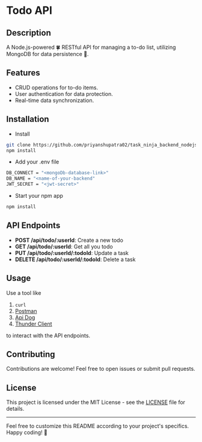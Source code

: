 # Todo API

## Description
A Node.js-powered 🍀 RESTful API for managing a to-do list, utilizing MongoDB for data persistence 🌱.

## Features
- CRUD operations for to-do items.
- User authentication for data protection.
- Real-time data synchronization.

## Installation
- Install
```bash
git clone https://github.com/priyanshupatra02/task_ninja_backend_nodejs
npm install
```
- Add your .env file
```bash
DB_CONNECT = "<mongoDb-database-link>"
DB_NAME = "<name-of-your-backend"
JWT_SECRET = "<jwt-secret>"
```
- Start your npm app
```bash
npm install
```


## API Endpoints

- **POST /api/todo/:userId**: Create a new todo
- **GET /api/todo/:userId**: Get all you todo
- **PUT /api/todo/:userId/:todoId**: Update a task
- **DELETE /api/todo/:userId/:todoId**: Delete a task

## Usage

Use a tool like 
1. `curl`
2. [Postman](https://www.postman.com/)
3. [Api Dog](https://apidog.com/)
4. [Thunder Client](https://www.thunderclient.com/)

to interact with the API endpoints.

## Contributing

Contributions are welcome! Feel free to open issues or submit pull requests.

## License

This project is licensed under the MIT License - see the [LICENSE](LICENSE) file for details.

---

Feel free to customize this README according to your project's specifics. Happy coding! 🚀
